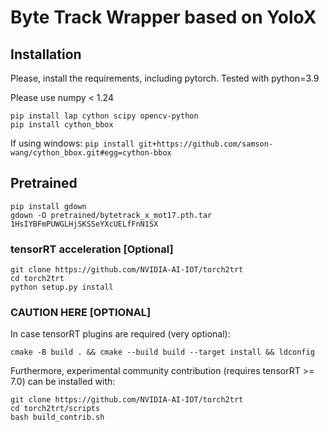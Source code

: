 # Byte Track Wrapper based on YoloX


## Installation

Please, install the requirements, including pytorch. Tested with python=3.9

Please use numpy < 1.24

```
pip install lap cython scipy opencv-python
pip install cython_bbox
```

If using windows: `pip install git+https://github.com/samson-wang/cython_bbox.git#egg=cython-bbox`


## Pretrained

```
pip install gdown
gdown -O pretrained/bytetrack_x_mot17.pth.tar 1HsIYBFmPUWGLHjSKSSeYXcUELfFnN1SX
```

### tensorRT acceleration [Optional]

```
git clone https://github.com/NVIDIA-AI-IOT/torch2trt
cd torch2trt
python setup.py install
```

### CAUTION HERE [OPTIONAL]

In case tensorRT plugins are required (very optional):

 `cmake -B build . && cmake --build build --target install && ldconfig`

Furthermore, experimental community contribution (requires tensorRT >= 7.0) can be installed with: 
```
git clone https://github.com/NVIDIA-AI-IOT/torch2trt
cd torch2trt/scripts    
bash build_contrib.sh   
```

